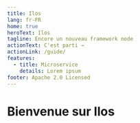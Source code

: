```yaml
---
title: Ilos
lang: fr-FR
home: true
heroText: Ilos
tagline: Encore un nouveau framework node
actionText: C'est parti →
actionLink: /guide/
features:
  - title: Microservice
    details: Lorem ipsum
footer: Apache 2.0 Licensed
---
```


# Bienvenue sur Ilos
